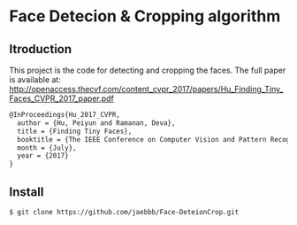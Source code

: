 # Face Detecion & Cropping algorithm  
###  
## Itroduction  
This project is the code for detecting and cropping the faces. The full paper is available at: http://openaccess.thecvf.com/content_cvpr_2017/papers/Hu_Finding_Tiny_Faces_CVPR_2017_paper.pdf  
```latex
@InProceedings{Hu_2017_CVPR,
  author = {Hu, Peiyun and Ramanan, Deva},
  title = {Finding Tiny Faces},
  booktitle = {The IEEE Conference on Computer Vision and Pattern Recognition (CVPR)},
  month = {July},
  year = {2017}
}
```  
## Install

```bash
$ git clone https://github.com/jaebbb/Face-DeteionCrop.git
```  

